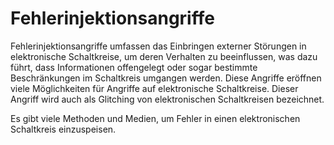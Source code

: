 # Fehlerinjektionsangriffe

Fehlerinjektionsangriffe umfassen das Einbringen externer Störungen in elektronische Schaltkreise, um deren Verhalten zu beeinflussen, was dazu führt, dass Informationen offengelegt oder sogar bestimmte Beschränkungen im Schaltkreis umgangen werden. Diese Angriffe eröffnen viele Möglichkeiten für Angriffe auf elektronische Schaltkreise. Dieser Angriff wird auch als Glitching von elektronischen Schaltkreisen bezeichnet.

Es gibt viele Methoden und Medien, um Fehler in einen elektronischen Schaltkreis einzuspeisen.
